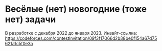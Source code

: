 # Весёлые (нет) новогодние (тоже нет) задачи
В разработке с декабря 2022 до января 2023.
Инвайт-ссылка: https://codeforces.com/contestInvitation/09f3f17066d2b38be0f154a67d75621a1c5f0e3a
